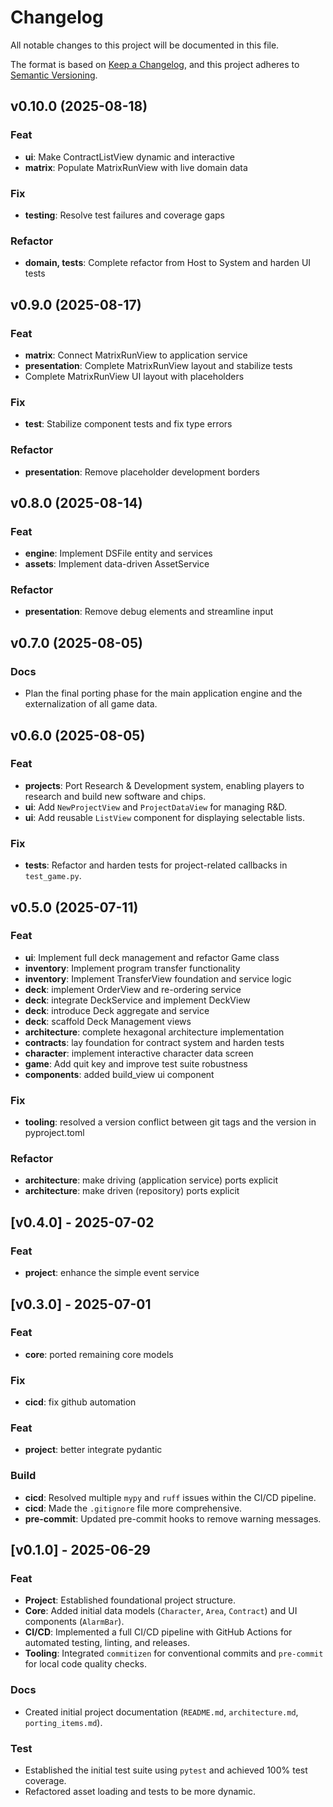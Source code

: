 # Changelog

All notable changes to this project will be documented in this file.

The format is based on [Keep a Changelog](https://keepachangelog.com/en/1.0.0/),
and this project adheres to [Semantic Versioning](https://semver.org/spec/v2.0.0.html).

## v0.10.0 (2025-08-18)

### Feat

- **ui**: Make ContractListView dynamic and interactive
- **matrix**: Populate MatrixRunView with live domain data

### Fix

- **testing**: Resolve test failures and coverage gaps

### Refactor

- **domain, tests**: Complete refactor from Host to System and harden UI tests

## v0.9.0 (2025-08-17)

### Feat

- **matrix**: Connect MatrixRunView to application service
- **presentation**: Complete MatrixRunView layout and stabilize tests
- Complete MatrixRunView UI layout with placeholders

### Fix

- **test**: Stabilize component tests and fix type errors

### Refactor

- **presentation**: Remove placeholder development borders

## v0.8.0 (2025-08-14)

### Feat

- **engine**: Implement DSFile entity and services
- **assets**: Implement data-driven AssetService

### Refactor

- **presentation**: Remove debug elements and streamline input

## v0.7.0 (2025-08-05)

### Docs

- Plan the final porting phase for the main application engine and the externalization of all game data.

## v0.6.0 (2025-08-05)

### Feat

- **projects**: Port Research & Development system, enabling players to research and build new software and chips.
- **ui**: Add `NewProjectView` and `ProjectDataView` for managing R&D.
- **ui**: Add reusable `ListView` component for displaying selectable lists.

### Fix

- **tests**: Refactor and harden tests for project-related callbacks in `test_game.py`.

## v0.5.0 (2025-07-11)

### Feat

- **ui**: Implement full deck management and refactor Game class
- **inventory**: Implement program transfer functionality
- **inventory**: Implement TransferView foundation and service logic
- **deck**: implement OrderView and re-ordering service
- **deck**: integrate DeckService and implement DeckView
- **deck**: introduce Deck aggregate and service
- **deck**: scaffold Deck Management views
- **architecture**: complete hexagonal architecture implementation
- **contracts**: lay foundation for contract system and harden tests
- **character**: implement interactive character data screen
- **game**: Add quit key and improve test suite robustness
- **components**: added build_view ui component

### Fix

- **tooling**: resolved a version conflict between git tags and the version in pyproject.toml

### Refactor

- **architecture**: make driving (application service) ports explicit
- **architecture**: make driven (repository) ports explicit

## [v0.4.0] - 2025-07-02

### Feat

- **project**: enhance the simple event service

## [v0.3.0] - 2025-07-01

### Feat

- **core**: ported remaining core models

### Fix

- **cicd**: fix github automation

### Feat

- **project**: better integrate pydantic
### Build
- **cicd**: Resolved multiple `mypy` and `ruff` issues within the CI/CD pipeline.
- **cicd**: Made the `.gitignore` file more comprehensive.
- **pre-commit**: Updated pre-commit hooks to remove warning messages.

## [v0.1.0] - 2025-06-29

### Feat
- **Project**: Established foundational project structure.
- **Core**: Added initial data models (`Character`, `Area`, `Contract`) and UI components (`AlarmBar`).
- **CI/CD**: Implemented a full CI/CD pipeline with GitHub Actions for automated testing, linting, and releases.
- **Tooling**: Integrated `commitizen` for conventional commits and `pre-commit` for local code quality checks.
### Docs
- Created initial project documentation (`README.md`, `architecture.md`, `porting_items.md`).
### Test
- Established the initial test suite using `pytest` and achieved 100% test coverage.
- Refactored asset loading and tests to be more dynamic.
